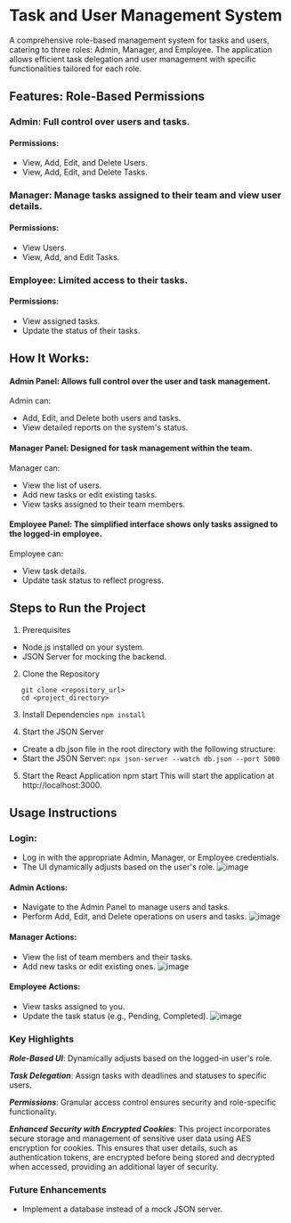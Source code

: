 # Task and User Management System
A comprehensive role-based management system for tasks and users, catering to three roles: Admin, Manager, and Employee. The application allows efficient task delegation and user management with specific functionalities tailored for each role.

## Features: Role-Based Permissions

### Admin: Full control over users and tasks.
#### Permissions: 
- View, Add, Edit, and Delete Users.
- View, Add, Edit, and Delete Tasks.

### Manager: Manage tasks assigned to their team and view user details.
#### Permissions:
- View Users.
- View, Add, and Edit Tasks.

### Employee: Limited access to their tasks.
#### Permissions:
- View assigned tasks.
- Update the status of their tasks.

## How It Works:

#### Admin Panel: Allows full control over the user and task management.

Admin can:
- Add, Edit, and Delete both users and tasks.
- View detailed reports on the system's status.

#### Manager Panel: Designed for task management within the team.

Manager can:
- View the list of users.
- Add new tasks or edit existing tasks.
- View tasks assigned to their team members.

#### Employee Panel: The simplified interface shows only tasks assigned to the logged-in employee.

Employee can:
- View task details.
- Update task status to reflect progress.

## Steps to Run the Project

1. Prerequisites
- Node.js installed on your system.
- JSON Server for mocking the backend.
  
2. Clone the Repository
```
   git clone <repository_url>
   cd <project_directory>
```

3. Install Dependencies
   ``` npm install ```

5. Start the JSON Server
- Create a db.json file in the root directory with the following structure:
- Start the JSON Server: 
``` npx json-server --watch db.json --port 5000 ``` 

5. Start the React Application
npm start
This will start the application at http://localhost:3000.

## Usage Instructions

### Login:
- Log in with the appropriate Admin, Manager, or Employee credentials.
- The UI dynamically adjusts based on the user's role.
![image](https://github.com/user-attachments/assets/218aea88-c096-47b3-9ab4-a2659977b796)
  
#### Admin Actions:
- Navigate to the Admin Panel to manage users and tasks.
- Perform Add, Edit, and Delete operations on users and tasks.
![image](https://github.com/user-attachments/assets/75317d47-66ec-4c4a-92e3-5562e5a433b5)


#### Manager Actions:
- View the list of team members and their tasks.
- Add new tasks or edit existing ones.
  ![image](https://github.com/user-attachments/assets/364e7e35-691e-4c1f-bf8e-6feef09ec646)

#### Employee Actions:
- View tasks assigned to you.
- Update the task status (e.g., Pending, Completed).
![image](https://github.com/user-attachments/assets/766b6b88-5cb1-45c9-aa82-b58fe96b480b)


### Key Highlights

***Role-Based UI***: Dynamically adjusts based on the logged-in user's role.

***Task Delegation***: Assign tasks with deadlines and statuses to specific users.

***Permissions***: Granular access control ensures security and role-specific functionality.

***Enhanced Security with Encrypted Cookies***: This project incorporates secure storage and management of sensitive user data using AES encryption for cookies. This ensures that user details, such as authentication tokens, are encrypted before being stored and decrypted when accessed, providing an additional layer of security.

### Future Enhancements
- Implement a database instead of a mock JSON server.
